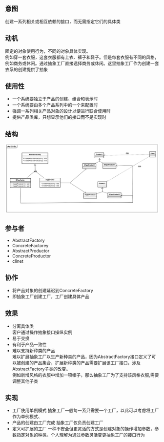 ## 意图
创建一系列相关或相互依赖的接口，而无需指定它们的具体类

## 动机
固定的对象使用行为，不同的对象具体实现。 <br/>
例如穿一套衣服，这套衣服都有上衣、裤子和鞋子。但是每套衣服有不同的风格，例如商务或休闲。通过抽象工厂直接选择商务或休闲。这里抽象工厂作为创建一套衣系的创建提供了抽象

## 使用性
* 一个系统要独立于产品的创建、组合和表示时
* 一个系统要由多个产品系列中的一个来配置时
* 强调一系列相关产品对象的设计以便进行联合使用时
* 提供产品类库，只想显示他们的接口而不是实现时

## 结构
![抽象工厂](uml/抽象工厂.png)

## 参与者
* AbstractFactory
* ConcreteFactorey
* AbstractProductor
* ConcreteProductor
* clinet

## 协作
* 将产品对象的创建延迟到ConcreteFactory
* 即抽象工厂创建工厂，工厂创建具体产品

## 效果
* 分离具体类 <br/>
客户通过操作抽象接口操纵实例
* 易于交换
* 有利于产品一致性
* 难以支持新种类的产品 <br/>
难以扩展抽象工厂以生产新种类的产品，因为AbstractFactory接口定义了可以被创建的产品集合，扩展新种类的产品需要扩展该工厂接口，涉及AbstractFactory子类的改变。 <br/>
例如新增风格的衣服中增加一项帽子，那么抽象工厂为了支持该风格衣服,需要调整其他子类

## 实现

* 工厂使用单例模式
抽象工厂一般每一系只需要一个工厂，以此可以考虑将工厂作为单例模式、
* 产品的创建由工厂完成
抽象工厂仅负责创建工厂
* 定义可扩展的工厂
一种不安全但更灵活的方式是创建对象的操作增加参数，参数指定对象的种类。个人理解为通过参数灵活变更抽象工厂的接口行为

